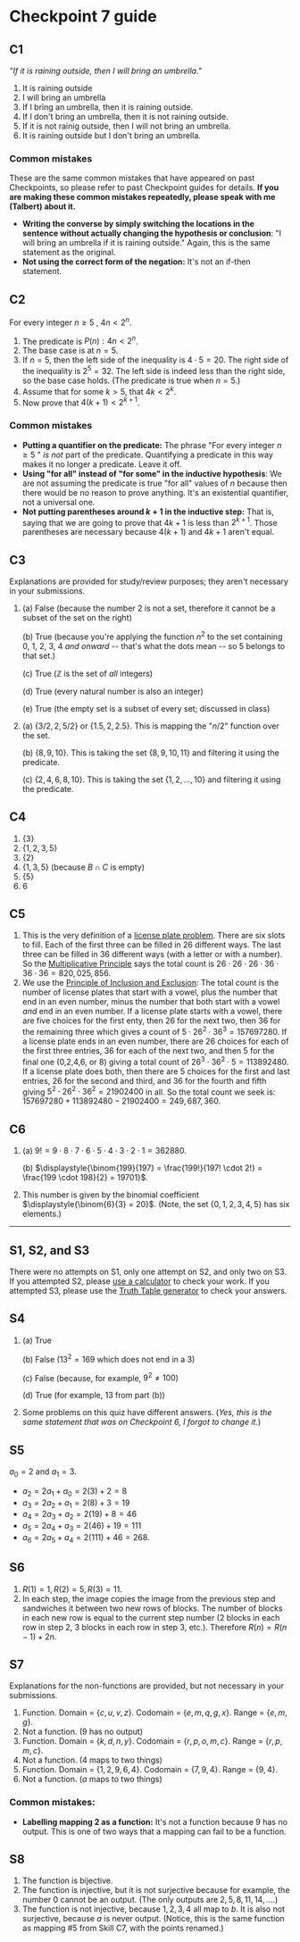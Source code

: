 # Checkpoint 7 guide 

## C1

*"If it is raining outside, then I will bring an umbrella."*

1. It is raining outside
2. I will bring an umbrella
3. If I bring an umbrella, then it is raining outside. 
4. If I don't bring an umbrella, then it is not raining outside. 
5. If it is not rainig outside, then I will not bring an umbrella. 
6. It is raining outside but I don't bring an umbrella. 

### Common mistakes

These are the same common mistakes that have appeared on past Checkpoints, so please refer to past Checkpoint guides for details. **If you are making these common mistakes repeatedly, please speak with me (Talbert) about it.**

- **Writing the converse by simply switching the locations in the sentence without actually changing the hypothesis or conclusion**: "I will bring an umbrella if it is raining outside." Again, this is the same statement as the original. 
- **Not using the correct form of the negation:** It's not an if-then statement. 

## C2

For every integer $n \geq 5$ , $4n < 2^n$.

1. The predicate is $P(n): 4n < 2^n$. 
2. The base case is at $n = 5$. 
3. If $n = 5$, then the left side of the inequality is $4 \cdot 5 = 20$. The right side of the inequality is $2^5 = 32$. The left side is indeed less than the right side, so the base case holds. (The predicate is true when $n=5$.)
4. Assume that for some $k > 5$, that $4k < 2^k$. 
5. Now prove that $4(k+1) < 2^{k+1}$. 

### Common mistakes

- **Putting a quantifier on the predicate:** The phrase "For every integer $n \geq 5$ " *is not* part of the predicate. Quantifying a predicate in this way makes it no longer a predicate. Leave it off. 
- **Using "for all" instead of "for some" in the inductive hypothesis**: We are not assuming the predicate is true "for all" values of $n$ because then there would be no reason to prove anything. It's an existential quantifier, not a universal one. 
- **Not putting parentheses around $k+1$ in the inductive step:** That is, saying that we are going to prove that $4k+1$ is less than $2^{k+1}$. Those parentheses are necessary because $4(k+1)$ and $4k + 1$ aren't equal. 

## C3

Explanations are provided for study/review purposes; they aren't necessary in your submissions.

1. (a) False (because the number 2 is not a set, therefore it cannot be a subset of the set on the right)

   (b) True (because you're applying the function $n^2$ to the set containing 0, 1, 2, 3, 4 *and onward* -- that's what the dots mean -- so 5 belongs to that set.)

   (c) True ($\mathbb{Z}$ is the set of *all* integers)

   (d) True (every natural number is also an integer)

   (e) True (the empty set is a subset of every set; discussed in class)

2. (a) $\lbrace    3/2, 2, 5/2 \rbrace$ or $\lbrace  1.5, 2, 2.5 \rbrace$. This is mapping the "$n/2$" function over the set. 

   (b) $\lbrace  8,9, 10 \rbrace$. This is taking the set $\lbrace  8,9,10,11 \rbrace$ and filtering it using the predicate. 

   (c) $\lbrace  2, 4, 6, 8, 10 \rbrace$. This is taking the set $\lbrace  1, 2,\dots, 10 \rbrace$ and filtering it using the predicate. 

## C4 

1. $\lbrace  3 \rbrace$
2. $\lbrace  1,2,3,5 \rbrace$
3. $\lbrace  2 \rbrace$
4. $\lbrace  1,3,5 \rbrace$ (because $B \cap C$ is empty) 
5. $\lbrace  5 \rbrace$
6. 6


## C5 

1. This is the very definition of a [license plate problem](https://publish.obsidian.md/mth225/Combinatorics/License+plate+problem). There are six slots to fill. Each of the first three can be filled in 26 different ways. The last three can be filled in 36 different ways (with a letter or with a number). So the [Multiplicative Principle](https://publish.obsidian.md/mth225/Combinatorics/Multiplicative+principle) says the total count is $26 \cdot 26 \cdot 26 \cdot 36 \cdot 36 \cdot 36 = 820,025,856$. 
2. We use the [Principle of Inclusion and Exclusion](https://publish.obsidian.md/mth225/Combinatorics/Principle+of+Inclusion+and+Exclusion): The total count is the number of license plates that start with a vowel, plus the number that end in an even number, minus the number that both start with a vowel *and* end in an even number. If a license plate starts with a vowel, there are five choices for the first enty, then 26 for the next two, then 36 for the remaining three which gives a count of $5 \cdot 26^2 \cdot 36^3 = 157697280$. If a license plate ends in an even number, there are 26 choices for each of the first three entries, 36 for each of the next two, and then 5 for the final one (0,2,4,6, or 8) giving a total count of $26^3 \cdot 36^2 \cdot 5 = 113892480$. If a license plate does both, then there are 5 choices for the first and last entries, 26 for the second and third, and 36 for the fourth and fifth giving $5^2 \cdot 26^2 \cdot 36^2 = 21902400$ in all. So the total count we seek is: $157697280 + 113892480 - 21902400 = 249,687,360$. 

## C6

1. (a) $9! = 9 \cdot 8 \cdot 7 \cdot 6 \cdot 5 \cdot 4 \cdot 3 \cdot 2 \cdot 1 = 362880$. 

   (b) $\displaystyle{\binom{199}{197} = \frac{199!}{197! \cdot 2!} = \frac{199 \cdot 198}{2} = 19701}$. 


2. This number is given by the binomial coefficient $\displaystyle{\binom{6}{3} = 20}$. (Note, the set $\lbrace  0,1,2,3,4,5 \rbrace$ has six elements.)

---

## S1, S2, and S3

There were no attempts on S1, only one attempt on S2, and only two on S3. If you attempted S2, please [use a calculator](https://www.calculator.net/binary-calculator.html) to check your work. If you attempted S3, please use the [Truth Table generator](https://web.stanford.edu/class/cs103/tools/truth-table-tool/) to check your answers. 

## S4

1. (a) True 

   (b) False ($13^2 = 169$ which does not end in a 3)

   (c) False (because, for example, $9^2 \neq 100$)

   (d) True (for example, $13$ from part (b))

2. Some problems on this quiz have different answers. (*Yes, this is the same statement that was on Checkpoint 6, I forgot to change it.*) 

## S5

$a_0 = 2$ and $a_1 = 3$. 

- $a_2 = 2a_1 + a_0 = 2(3) + 2 = 8$
- $a_3 = 2a_2 + a_1 = 2(8) + 3 = 19$
- $a_4 = 2a_3 + a_2 = 2(19) + 8 = 46$
- $a_5 = 2a_4 + a_3 = 2(46) + 19 = 111$
- $a_6 = 2a_5 + a_4 = 2(111) + 46 = 268$. 

## S6

1. $R(1) = 1, R(2) = 5, R(3) = 11$. 
2. In each step, the image copies the image from the previous step and sandwiches it between two new rows of blocks. The number of blocks in each new row is equal to the current step number (2 blocks in each row in step 2, 3 blocks in each row in step 3, etc.). Therefore $R(n) = R(n-1) + 2n$. 

## S7

Explanations for the non-functions are provided, but not necessary in your submissions.

1. Function. Domain = $\lbrace c,u,v,z\rbrace$. Codomain = $\lbrace e,m,q,g,x \rbrace$. Range = $\lbrace e,m,g \rbrace$. 
2. Not a function. ($9$ has no output)
3. Function. Domain = $\lbrace k,d,n,y \rbrace$. Codomain = $\lbrace r,p,o,m,c \rbrace$. Range = $\lbrace r,p,m,c \rbrace$. 
4. Not a function. ($4$ maps to two things)
5. Function. Domain = $\lbrace 1,2,9,6,4 \rbrace$. Codomain = $\lbrace 7,9,4 \rbrace$. Range = $\lbrace 9,4 \rbrace$. 
6. Not a function. ($a$ maps to two things)

### Common mistakes: 

- **Labelling mapping 2 as a function:** It's not a function because $9$ has no output. This is one of two ways that a mapping can fail to be a function. 

## S8

1. The function is bijective. 
2. The function is injective, but it is not surjective because for example, the number $0$ cannot be an output. (The only outputs are $2,5,8,11,14,\dots$.)
3. The function is not injective, because $1,2,3,4$ all map to $b$. It is also not surjective, because $a$ is never output. (Notice, this is the same function as mapping #5 from Skill C7, with the points renamed.)